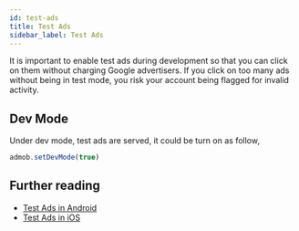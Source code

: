 ```yaml
---
id: test-ads
title: Test Ads
sidebar_label: Test Ads
---
```


It is important to enable test ads during development so that you can click on them without charging Google advertisers. If you click on too many ads without being in test mode, you risk your account being flagged for invalid activity.

## Dev Mode

Under dev mode, test ads are served, it could be turn on as follow,

```js
admob.setDevMode(true)
```


## Further reading

* [Test Ads in Android](https://developers.google.com/admob/android/test-ads)
* [Test Ads in iOS](https://developers.google.com/admob/ios/test-ads)
